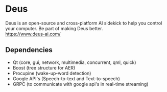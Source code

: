 # Deus
Deus is an open-source and cross-platform AI sidekick to help you control your computer. Be part of making Deus better.  
https://www.deus-ai.com/   

## Dependencies

- Qt (core, gui, network, multimedia, concurrent, qml, quick)
- Boost (tree structure for AER)
- Procupine (wake-up-word detection)
- Google API's (Speech-to-text and Text-to-speech)
- GRPC (to communicate with google api's in real-time streaming)

